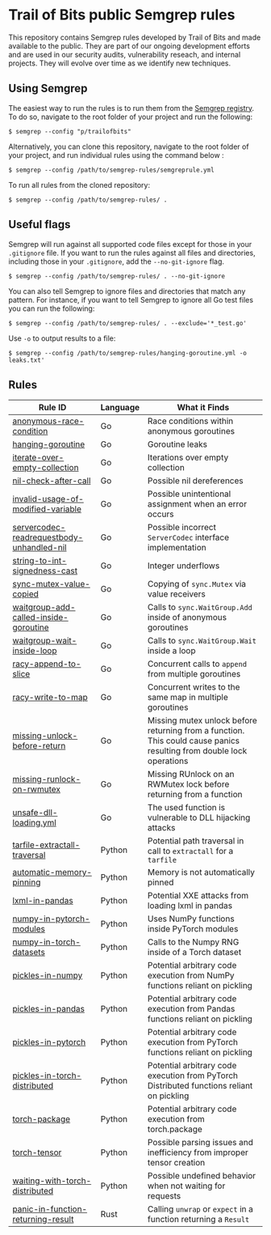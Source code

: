 # Trail of Bits public Semgrep rules

This repository contains Semgrep rules developed by Trail of Bits and made available to the public. They are part of our ongoing development efforts and are used in our security audits, vulnerability reseach, and internal projects. They will evolve over time as we identify new techniques.

## Using Semgrep

The easiest way to run the rules is to run them from the [Semgrep registry](https://semgrep.dev/p/trailofbits). To do so, navigate to the root folder of your project and run the following:

```shell
$ semgrep --config "p/trailofbits"
```

Alternatively, you can clone this repository, navigate to the root folder of your project, and run individual rules using the command below :

```shell
$ semgrep --config /path/to/semgrep-rules/semgreprule.yml
```

To run all rules from the cloned repository:

```shell
$ semgrep --config /path/to/semgrep-rules/ .
```

## Useful flags

Semgrep will run against all supported code files except for those in your `.gitignore` file. If you want to run the rules against all files and directories, including those in your `.gitignore`, add the `--no-git-ignore` flag.

```shell
$ semgrep --config /path/to/semgrep-rules/ . --no-git-ignore
```

You can also tell Semgrep to ignore files and directories that match any pattern. For instance, if you want to tell Semgrep to ignore all Go test files you can run the following:


```shell
$ semgrep --config /path/to/semgrep-rules/ . --exclude='*_test.go'
```

Use `-o` to output results to a file:

```shell
$ semgrep --config /path/to/semgrep-rules/hanging-goroutine.yml -o leaks.txt'
```

## Rules

Rule ID | Language | What it Finds
--- | --- | ---
[anonymous-race-condition](go/anonymous-race-condition.yml) | Go | Race conditions within anonymous goroutines
[hanging-goroutine](go/hanging-goroutine.yml) | Go | Goroutine leaks
[iterate-over-empty-collection](go/iterate-over-empty-collection.yml) | Go | Iterations over empty collection
[nil-check-after-call](go/nil-check-after-call.yml) | Go | Possible nil dereferences
[invalid-usage-of-modified-variable](go/invalid-usage-of-modified-variable.yml) | Go | Possible unintentional assignment when an error occurs
[servercodec-readrequestbody-unhandled-nil](go/servercodec-readrequestbody-unhandled-nil.yml) | Go | Possible incorrect `ServerCodec` interface implementation
[string-to-int-signedness-cast](go/string-to-int-signedness-cast.yml) | Go | Integer underflows
[sync-mutex-value-copied](go/sync-mutex-value-copied.yml) | Go | Copying of `sync.Mutex` via value receivers
[waitgroup-add-called-inside-goroutine](go/waitgroup-add-called-inside-goroutine.yml) | Go | Calls to `sync.WaitGroup.Add` inside of anonymous goroutines
[waitgroup-wait-inside-loop](go/waitgroup-wait-inside-loop.yml) | Go | Calls to `sync.WaitGroup.Wait` inside a loop
[racy-append-to-slice](go/racy-append-to-slice.yml) | Go | Concurrent calls to `append` from multiple goroutines
[racy-write-to-map](go/racy-write-to-map.yml) | Go | Concurrent writes to the same map in multiple goroutines
[missing-unlock-before-return](go/missing-unlock-before-return.yml) | Go | Missing mutex unlock before returning from a function. This could cause panics resulting from double lock operations
[missing-runlock-on-rwmutex](go/missing-runlock-on-rwmutex.yml) | Go | Missing RUnlock on an RWMutex lock before returning from a function
[unsafe-dll-loading.yml](go/unsafe-dll-loading.yml) | Go | The used function is vulnerable to DLL hijacking attacks
[tarfile-extractall-traversal](python/tarfile-extractall-traversal.yml) | Python | Potential path traversal in call to `extractall` for a `tarfile`
[automatic-memory-pinning](python/automatic-memory-pinning.yml) | Python | Memory is not automatically pinned
[lxml-in-pandas](python/lxml-in-pandas.yml) | Python | Potential XXE attacks from loading lxml in pandas
[numpy-in-pytorch-modules](python/numpy-in-pytorch-modules.yml) | Python | Uses NumPy functions inside PyTorch modules 
[numpy-in-torch-datasets](python/numpy-in-torch-datasets.yml) | Python | Calls to the Numpy RNG inside of a Torch dataset
[pickles-in-numpy](python/pickles-in-numpy.yml) | Python | Potential arbitrary code execution from NumPy functions reliant on pickling
[pickles-in-pandas](python/pickles-in-pandas.yml) | Python | Potential arbitrary code execution from Pandas functions reliant on pickling
[pickles-in-pytorch](python/pickles-in-pytorch.yml) | Python | Potential arbitrary code execution from PyTorch functions reliant on pickling
[pickles-in-torch-distributed](python/pickles-in-torch-distributed.yml) | Python | Potential arbitrary code execution from PyTorch Distributed functions reliant on pickling
[torch-package](python/torch-package.yml) | Python | Potential arbitrary code execution from torch.package 
[torch-tensor](python/torch-tensor.yml) | Python | Possible parsing issues and inefficiency from improper tensor creation
[waiting-with-torch-distributed](python/waiting-with-torch-distributed.yml) | Python | Possible undefined behavior when not waiting for requests 
[panic-in-function-returning-result](rs/panic-in-function-returning-result.yml) | Rust | Calling `unwrap` or `expect` in a function returning a `Result`

